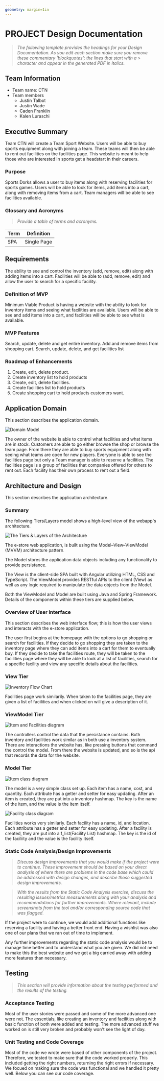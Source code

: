 ```yaml
---
geometry: margin=1in
---
```

# PROJECT Design Documentation

> _The following template provides the headings for your Design
> Documentation.  As you edit each section make sure you remove these
> commentary 'blockquotes'; the lines that start with a > character
> and appear in the generated PDF in italics._

## Team Information
* Team name: CTN
* Team members
  * Justin Talbot
  * Justin Wade
  * Caden Franklin
  * Kalen Luraschi

## Executive Summary

Team CTN will create a Team Sport Website. Users will be able to buy sports equipment along with joining a team. These teams will then be able to rent out facilities on the facilities page. 
This website is meant to help those who are interested in sports get a headstart in their careers.
### Purpose
Sports Dorks allows a user to buy items along with reserving facilities for sports games. Users will be able to look for items, add items into a cart, along with removing items from a cart. Team managers will be able to see facilities available.

### Glossary and Acronyms
> _Provide a table of terms and acronyms._

| Term | Definition |
|------|------------|
| SPA | Single Page |


## Requirements

The ability to see and control the inventory (add, remove, edit) along with adding items into a cart. Facilities will be able to 
(add, remove, edit) and allow the user to search for a specific facility.

### Definition of MVP
Minimum Viable Product is having a website with the ability to look for inventory items and seeing what facilities are available. Users will be able to see and add items into a cart, and facilities will be able to see what is available.

### MVP Features
Search, update, delete and get entire inventory. Add and remove items from shopping cart. Search, update, delete, and get facilities list

### Roadmap of Enhancements
  1. Create, edit, delete product.
  2. Create inventory list to hold products
  3. Create, edit, delete facilities.
  4. Create facilities list to hold products
  5. Create shopping cart to hold products customers want.
  


## Application Domain

This section describes the application domain.

![Domain Model](image.png)

The owner of the website is able to control what facilities and what items are in stock. Customers are able to go either browse the shop or browse the team page.
From there they are able to buy sports equipment along with seeing what teams are open for new players. Everyone is able to see the facilities page but only a Team
manager is able to reserve a facilities. The facilities page is a group of facilities that companies offered for others to rent out. Each facility has their own process to rent out a field.



## Architecture and Design

This section describes the application architecture.
### Summary

The following Tiers/Layers model shows a high-level view of the webapp's architecture.

![The Tiers & Layers of the Architecture](architecture-tiers-and-layers.png)

The e-store web application, is built using the Model–View–ViewModel (MVVM) architecture pattern. 

The Model stores the application data objects including any functionality to provide persistance. 

The View is the client-side SPA built with Angular utilizing HTML, CSS and TypeScript. The ViewModel provides RESTful APIs to the client (View) as well as any logic required to manipulate the data objects from the Model.

Both the ViewModel and Model are built using Java and Spring Framework. Details of the components within these tiers are supplied below.


### Overview of User Interface

This section describes the web interface flow; this is how the user views and interacts
with the e-store application.

The user first begins at the homepage with the options to go shopping or search for facilities. If they decide to go shopping they are taken to the inventory page where they can add items into a cart for them to eventually buy. If they decide to take the facilities route, they will be taken to the facilities page where they will be able to look at a list of facilities, search for a specific facility and view any specific details about the facilities.


### View Tier

![Inventory Flow Chart](customer_wants_to_buy_something.png)

Facilities page work similarily. When taken to the facilities page, they are given a list of facilities and when clicked on will give a description of it.

### ViewModel Tier
![Item and Facilities diagram](item_facilities.png)

The controllers control the data that the persistance contains. Both inventory and facilities work similar as in both use a inventory system. There are interactions the website has, like pressing buttons that command the control the model. From there the website is updated, and so is the api that records the data for the website.

### Model Tier
![Item class diagram](Item_class.png)

The model is a very simple class set up. Each item has a name, cost, and quantity. Each attribute has a getter and setter for easy updating. After an item is created, they are put into a inventory hashmap. The key is the name of the item, and the value is the item itself.

![Facility class diagram](facility_class.png)

Facilities works very similarly. Each facility has a name, id, and location. Each attribute has a getter and setter for easy updating. After a facility is created, they are put into a f_list(Facility List) hashmap. The key is the id of the faciliity and the value is the facility itself.

### Static Code Analysis/Design Improvements
> _Discuss design improvements that you would make if the project were
> to continue. These improvement should be based on your direct
> analysis of where there are problems in the code base which could be
> addressed with design changes, and describe those suggested design
> improvements._

> _With the results from the Static Code Analysis exercise, 
> discuss the resulting issues/metrics measurements along with your analysis
> and recommendations for further improvements. Where relevant, include 
> screenshots from the tool and/or corresponding source code that was flagged._

If the project were to continue, we would add additional functions like reserving a facility and having a better front end. Having a wishlist was also one of our plans that we ran out of time to implement. 

Any further improvements regarding the static code analysis would be to manage time better and to understand what you are given. We did not need to make this the best website and we got a big carried away with adding more features than necessary.

## Testing
> _This section will provide information about the testing performed
> and the results of the testing._

### Acceptance Testing
Most of the user stories were passed and some of the more advanced one were not. The essentials, like creating an inventory and facilities along with basic function of both were added and testing. The more advanced stuff we worked on is still very broken and probably won't see the light of day.

### Unit Testing and Code Coverage
Most of the code we wrote were based of other components of the project. Therefore, we tested to make sure that the code worked properly.
This included getting the right numbers, returning the right errors if necessary. We focued on making sure the code was functional and we 
handled it pretty well. Below you can see our code coverage.


